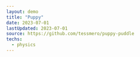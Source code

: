```yaml
---
layout: demo
title: "Puppy"
date: 2023-07-01
lastUpdated: 2023-07-01
source: https://github.com/tessmero/puppy-puddle
techs:
  - physics
---
```



